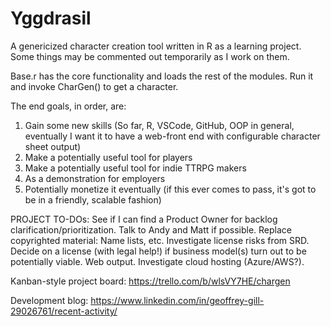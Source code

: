 # Yggdrasil
A genericized character creation tool written in R as a learning project.
Some things may be commented out temporarily as I work on them.

Base.r has the core functionality and loads the rest of the modules. Run it and invoke CharGen() to get a character.

The end goals, in order, are:
1) Gain some new skills (So far, R, VSCode, GitHub, OOP in general, eventually I want it to have a web-front end with configurable character sheet output)
2) Make a potentially useful tool for players
3) Make a potentially useful tool for indie TTRPG makers
4) As a demonstration for employers
5) Potentially monetize it eventually (if this ever comes to pass, it's got to be in a friendly, scalable fashion)

PROJECT TO-DOs: See if I can find a Product Owner for backlog clarification/prioritization. Talk to Andy and Matt if possible. Replace copyrighted material: Name lists, etc. Investigate license risks from SRD. Decide on a license (with legal help!) if business model(s) turn out to be potentially viable. Web output. Investigate cloud hosting (Azure/AWS?).

Kanban-style project board: https://trello.com/b/wlsVY7HE/chargen

Development blog: https://www.linkedin.com/in/geoffrey-gill-29026761/recent-activity/